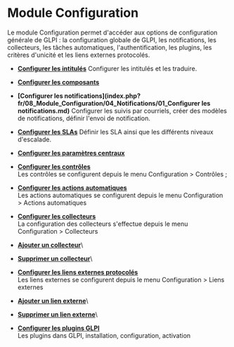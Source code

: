 Module Configuration
====================

Le module Configuration permet d'accéder aux options de configuration générale de GLPI : la configuration globale de GLPI, les notifications, les collecteurs, les tâches automatiques, l'authentification, les plugins, les critères d'unicité et les liens externes protocolés.

-   **[Configurer les intitulés](index.php?fr/08_Module_Configuration/02_Intitulés/01_Intitulés.md)**
     Configurer les intitulés et les traduire.

-   **[Configurer les composants](index.php?fr/08_Module_Configuration/03_Composants.md)**
     
-   **[Configurer les notifications](index.php?fr/08_Module_Configuration/04_Notifications/01_Configurer les notifications.md)**
     Configurer les suivis par courriels, créer des modèles de notifications, définir l'envoi de notification.

-   **[Configurer les SLAs](index.php?fr/08_Module_Configuration/05_Sla/01_Sla.md)**
     Définir les SLA ainsi que les différents niveaux d'escalade.

-   **[Configurer les paramètres centraux](index.php?fr/08_Module_Configuration/06_Générale/01_Configurer_les_paramètres_centraux.md)**

-   **[Configurer les contrôles](../glpi/config_controls.html)**\
     Les contrôles se configurent depuis le menu Configuration \>
    Contrôles ;
-   **[Configurer les actions
    automatiques](../glpi/config_crontask.html)**\
     Les actions automatiques se configurent depuis le menu
    Configuration \> Actions automatiques
-   **[Configurer les collecteurs](../glpi/config_mailcollector.html)**\
     La configuration des collecteurs s'effectue depuis le menu
    Configuration \> Collecteurs
-   **[Ajouter un
    collecteur](../glpi/config_mailcollector_t_create.html)**\
-   **[Supprimer un
    collecteur](../glpi/config_mailcollector_t_delete.html)**\
-   **[Configurer les liens externes
    protocolés](../glpi/config_link.html)**\
     Les liens externes se configurent depuis le menu Configuration \>
    Liens externes
-   **[Ajouter un lien externe](../glpi/config_link_t_create.html)**\
-   **[Supprimer un lien externe](../glpi/config_link_t_delete.html)**\
-   **[Configurer les plugins GLPI](../glpi/config_plugin.html)**\
     Les plugins dans GLPI, installation, configuration, activation

